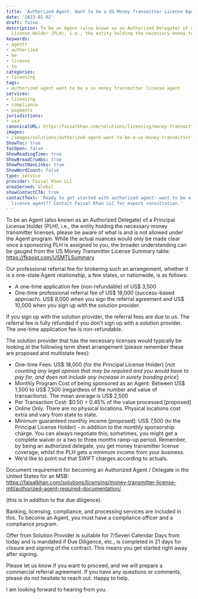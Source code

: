 ```yaml
---
title: 'Authorized Agent: Want to be a US Money Transmitter License Agent?'
date: '2023-01-02'
draft: false
description: To be an Agent (also known as an Authorized Delegate) of a Principal
  License Holder (PLH), i.e., the entity holding the necessary money transmitter li...
keywords:
- agent?
- authorized
- be
- license
- to
categories:
- licensing
tags:
- authorized agent want to be a us money transmitter license agent
services:
- licensing
- compliance
- payments
jurisdictions:
- usa
canonicalURL: https:/faisalkhan.com/solutions/licensing/money-transmitter-license-mtl/authorized-agent-want-to-be-a-us-money-transmitter-license-agent/
images:
- /images/solutions/authorized-agent-want-to-be-a-us-money-transmitter-license-agent.webp
ShowToc: true
TocOpen: false
ShowReadingTime: true
ShowBreadCrumbs: true
ShowPostNavLinks: true
ShowWordCount: false
type: service
provider: Faisal Khan LLC
areaServed: Global
showContactCTA: true
contactText: 'Ready to get started with authorized agent: want to be a us money transmitter
  license agent?? Contact Faisal Khan LLC for expert consultation.'
---
```


To be an Agent (also known as an Authorized Delegate) of a Principal License Holder (PLH), i.e., the entity holding the necessary money transmitter licenses, please be aware of what is and is not allowed under the Agent program. While the actual nuances would only be made clear once a sponsoring PLH is assigned to you, the broader understanding can be gauged from the US Money Transmitter License Summary table: <https://fkpost.com/USMTLSummary>

Our professional referral fee for brokering such an arrangement, whether it is a one-state Agent relationship, a few states, or nationwide, is as follows:

  * A one-time application fee (non-refundable) of US$ 3,500
  * One-time professional referral fee of US$ 18,000 (success-based approach). US$ 8,000 when you sign the referral agreement and US$ 10,000 when you sign up with the solution provider.

If you sign up with the solution provider, the referral fees are due to us. The referral fee is fully refunded if you don't sign up with a solution provider. The one-time application fee is non-refundable.

The solution provider that has the necessary licenses would typically be looking at the following term sheet arrangement (please remember these are proposed and multistate fees):

  * One-time Fees: US$ 18,000 (for the Principal License Holder) [_not counting any legal opinion that may be required and you would have to pay for, and does not include any increase in surety bonding price_]
  * Monthly Program Cost of being sponsored as an Agent: Between US$ 1,500 to US$ 7,500 (regardless of the number and value of transactions). The mean average is US$ 2,500
  * Per Transaction Cost: $0.50 + 0.45% of the value processed [proposed]
  * Online Only. There are no physical locations. Physical locations cost extra and vary from state to state.
  * Minimum guaranteed monthly income [proposed]: US$ 7,500 (to the Principal License Holder) - in addition to the monthly sponsorship charge. You can always negotiate this; sometimes, you might get a complete waiver or a two to three months ramp-up period. Remember, by being an authorized delegate, you get money transmitter license coverage, whilst the PLH gets a minimum income from your business.
  * We'd like to point out that SWIFT charges according to actuals.

Document requirement for becoming an Authorized Agent / Delegate in the United States for an MSB:   
<https://faisalkhan.com/solutions/licensing/money-transmitter-license-mtl/authorized-agent-required-documentation/>

(this is in addition to the due diligence).

Banking, licensing, compliance, and processing services are included in this. To become an Agent, you must have a compliance officer and a compliance program.

Offer from Solution Provider is suitable for 7/Seven Calendar Days from today and is mandated if Due Diligence, etc., is completed in 21 days for closure and signing of the contract. This means you get started right away after signing.

Please let us know if you want to proceed, and we will prepare a commercial referral agreement. If you have any questions or comments, please do not hesitate to reach out. Happy to help.

I am looking forward to hearing from you.
